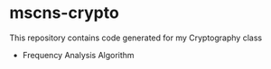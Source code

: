 # mscns-crypto
This repository contains code generated for my Cryptography class

- Frequency Analysis Algorithm
